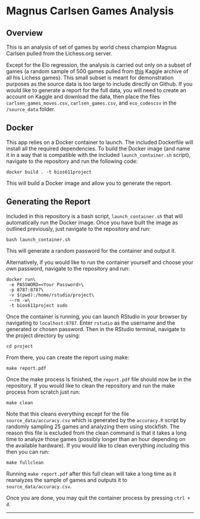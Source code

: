# Magnus Carlsen Games Analysis

## Overview

This is an analysis of set of games by world chess champion Magnus Carlsen pulled from the Lichess.org server. 

Except for the Elo regression, the analysis is carried out only on a subset of games (a random sample of 500 games pulled from [this][arxiv] Kaggle archive of all his Lichess games). This small subset is meant for demonstration purposes as the source data is too large to include directly on Github. If you would like to generate a report for the full data, you will need to create an account on Kaggle and download the data, then place the files `carlsen_games_moves.csv`, `carlsen_games.csv`, and `eco_codescsv` in the `/source_data` folder. 

## Docker

This app relies on a Docker container to launch. The included Dockerfile will install all the required dependencies. To build the Docker image (and name it in a way that is compatible with the included `launch_container.sh` script), navigate to the repository and run the following code:
``` console
docker build . -t bios611project 
```
This will build a Docker image and allow you to generate the report.

## Generating the Report

Included in this repository is a bash script, `launch_container.sh` that will automatically run the Docker image. Once you have built the image as outlined previously, just navigate to the repository and run:

``` console
bash launch_container.sh
```

This will generate a random password for the container and output it.

Alternatively, if you would like to run the container yourself and choose your own password, navigate to the repository and run: 

``` console
docker run\
 -e PASSWORD=<Your Password>\
 -p 8787:8787\
 -v $(pwd):/home/rstudio/project\
 --rm -w\
 -t bios611project sudo
``` 

Once the container is running, you can launch RStudio in your browser by navigating to `localhost:8787`. Enter `rstudio` as the username and the generated or chosen password. Then in the RStudio terminal, navigate to the project directory by using:

``` console
cd project
````

From there, you can create the report using make:

``` console
make report.pdf
```

Once the make process is finished, the `report.pdf` file should now be in the repository. If you would like to clean the repository and run the make process from scratch just run:

``` console
make clean
```

Note that this cleans everything except for the file `source_data/accuracy.csv` which is generated by the `accuracy.R` script by randomly sampling 25 games and analyzing them using stockfish. The reason this file is excluded from the clean command is that it takes a long time to analyze those games (possibly longer than an hour depending on the available hardware). If you would like to clean everything *including* this then you can run:

``` console
make fullclean
```
Running `make report.pdf` after this full clean will take a long time as it reanalyzes the sample of games and outputs it to `source_data/accuracy.csv`.

Once you are done, you may quit the container process by pressing `ctrl + d`. 

* * * 

[arxiv]:https://www.kaggle.com/zq1200/magnus-carlsen-lichess-games-dataset
